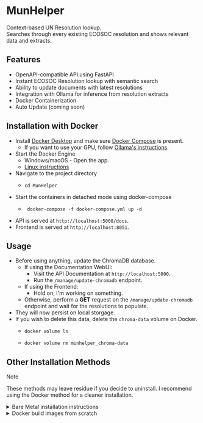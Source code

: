 # MunHelper

Context-based UN Resolution lookup. <br>
Searches through every existing ECOSOC resolution and shows relevant data and extracts.

## Features

- OpenAPI-compatible API using FastAPI
- Instant ECOSOC Resolution lookup with semantic search
- Ability to update documents with latest resolutions
- Integration with Ollama for inference from resolution extracts
- Docker Containerization
- Auto Update (coming soon)

## Installation with Docker

- Install [Docker Desktop](https://www.docker.com/products/docker-desktop/) and make sure [Docker Compose](https://docs.docker.com/compose/install/) is present.
  - If you want to use your GPU, follow [Ollama's instructions](https://ollama.com/blog/ollama-is-now-available-as-an-official-docker-image).
- Start the Docker Engine
  - Windows/macOS - Open the app.
  - [Linux instructions](https://docs.docker.com/config/daemon/start/)
- Navigate to the project directory
  - ```shell
    cd MunHelper
    ```
- Start the containers in detached mode using docker-compose
  - ```shell
     docker-compose -f docker-compose.yml up -d
    ```
- API is served at `http://localhost:5000/docs`.
- Frontend is served at `http://localhost:8051`.

## Usage

- Before using anything, update the ChromaDB database.
  - If using the Documentation WebUI:
    - Visit the API Documentation at `http://localhost:5000`.
    - Run the `/manage/update-chromadb` endpoint.
  - If using the Frontend:
    - Hold on, I'm working on something.
  - Otherwise, perform a **GET** request on the `/manage/update-chromadb` endpoint and wait for the resolutions to populate.
- They will now persist on local storgage.
- If you wish to delete this data, delete the `chroma-data` volume on Docker.
  - ```shell
    docker volume ls
    ```
  - ```shell
    docker volume rm munhelper_chroma-data
    ```

## Other Installation Methods

> [!NOTE]
> These methods may leave residue if you decide to uninstall.
> I recommend using the Docker method for a cleaner installation.

<details>

<summary>
Bare Metal installation instructions
</summary>

## Installation - Bare Metal

- Clone the repository
  - ```shell
    git clone https://github.com/Mahasvan/Munhelper
    ```
- Install the dependencies
  - ```shell
    pip install -r requirements.txt
    ```
- Set up the ChromaDB database
  - Run the server using 
  - ```shell
    chroma run
    ```

- Install Ollama and pull preferred model 
  - ```shell
    ollama pull llama3
    ```
- Set up environment variables (refer `app.py`)
- Change `bare_metal` variable in `app.py` to True
- Start the API
  - ```shell
    python app.py
    ```
- Access the API at `http://localhost:5000/docs` 
- Setting up the frontend
  - Open another terminal window, and `cd` into the `frontend` folder
  - Run `streamlit run frontend.py`
  - Frontend is served at `http://localhost:8051`
</details>

<details>
<summary>Docker build images from scratch</summary>

## Run with Docker (build images from scratch)

- Follow all steps in the [Docker Instructions](#installation-with-docker) until the last step.
- Start the containers using `docker-compose-build` instead of `docker-compose`
  - ```shell
     docker-compose -f docker-compose-build.yml up -d
    ```
- Make sure to read the [Usage](#usage) section.
</details>
